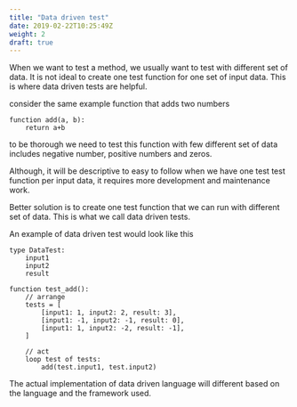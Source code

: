 ```yaml
---
title: "Data driven test"
date: 2019-02-22T10:25:49Z
weight: 2
draft: true
---
```


When we want to test a method, we usually want to test with different set of data. It is not ideal to create one test function for one set of input data.
This is where data driven tests are helpful.

consider the same example function that adds two numbers

```
function add(a, b):
    return a+b
```

to be thorough we need to test this function with few different set of data includes negative number, positive numbers and zeros. 

Although, it will be descriptive to easy to follow when we have one test test function per input data, it requires more development and maintenance work. 

Better solution is to create one test function that we can run with different set of data. This is what we call data driven tests.

An example of data driven test would look like this

```
type DataTest:
    input1
    input2
    result

function test_add():
    // arrange
    tests = [
        [input1: 1, input2: 2, result: 3],
        [input1: -1, input2: -1, result: 0],
        [input1: 1, input2: -2, result: -1],
    ]

    // act
    loop test of tests:
        add(test.input1, test.input2)
```

The actual implementation of data driven language will different based on the language and the framework used.